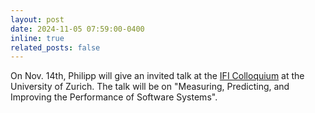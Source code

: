 ```yaml
---
layout: post
date: 2024-11-05 07:59:00-0400
inline: true
related_posts: false
---
```


On Nov. 14th, Philipp will give an invited talk at the [IFI Colloquium](https://www.ifi.uzh.ch/en/studies/phd/colloquium/fall-2024.html) at the University of Zurich. The talk will be on "Measuring, Predicting, and Improving the Performance of Software Systems".